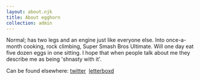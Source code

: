 ```yaml
---
layout: about.njk
title: About egghorn
collection: admin
---
```

<p>Normal; has two legs and an engine just like everyone else. Into once-a-month cooking, rock climbing, Super Smash Bros Ultimate. Will one day eat five dozen eggs in one sitting. I hope that when people talk about me they describe me as being 'shnasty with it'.</p>
<p>
  Can be found elsewhere:
  <a href="https://twitter.com/egghorn1">twitter</a>&nbsp;
  <a href="https://letterboxd.com/mdomonic/">letterboxd</a>&nbsp;
</p>
